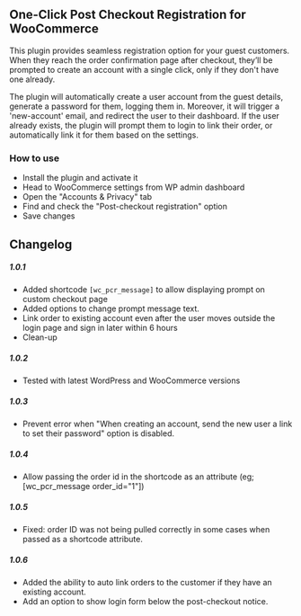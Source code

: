## One-Click Post Checkout Registration for WooCommerce

This plugin provides seamless registration option for your guest customers. When they reach the order confirmation page after checkout, they’ll be prompted to create an account with a single click, only if they don't have one already.

The plugin will automatically create a user account from the guest details, generate a password for them, logging them in. Moreover, it will trigger a 'new-account' email, and redirect the user to their dashboard. If the user already exists, the plugin will prompt them to login to link their order, or automatically link it for them based on the settings.

### How to use
- Install the plugin and activate it
- Head to WooCommerce settings from WP admin dashboard
- Open the "Accounts & Privacy" tab
- Find and check the "Post-checkout registration" option
- Save changes

## Changelog

#####  1.0.1 
* Added shortcode `[wc_pcr_message]` to allow displaying prompt on custom checkout page
* Added options to change prompt message text.
* Link order to existing account even after the user moves outside the login page and sign in later within 6 hours
* Clean-up

#####  1.0.2 
* Tested with latest WordPress and WooCommerce versions

#####  1.0.3 
* Prevent error when "When creating an account, send the new user a link to set their password" option is disabled.

#####  1.0.4 
* Allow passing the order id in the shortcode as an attribute (eg; [wc_pcr_message order_id="1"])

#####  1.0.5 
* Fixed: order ID was not being pulled correctly in some cases when passed as a shortcode attribute.

#####  1.0.6
* Added the ability to auto link orders to the customer if they have an existing account.
* Add an option to show login form below the post-checkout notice.